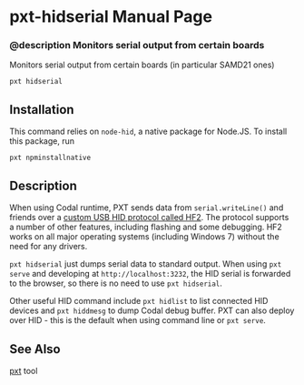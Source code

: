 # pxt-hidserial Manual Page

### @description Monitors serial output from certain boards

Monitors serial output from certain boards (in particular SAMD21 ones)

```
pxt hidserial
```

## Installation

This command relies on ``node-hid``, a native package for Node.JS. To install this package, run

    pxt npminstallnative

## Description

When using Codal runtime, PXT sends data from `serial.writeLine()` and friends
over a [custom USB HID protocol called HF2](https://github.com/Microsoft/uf2/blob/master/hf2.md). 
The protocol supports a number of other features, including flashing and some debugging.
HF2 works on all major operating systems (including Windows 7) without the need 
for any drivers.

`pxt hidserial` just dumps serial data to standard output. When using `pxt serve` and developing
at `http://localhost:3232`, the HID serial is forwarded to the browser, so there is no
need to use `pxt hidserial`.

Other useful HID command include `pxt hidlist` to list connected HID devices
and `pxt hiddmesg` to dump Codal debug buffer. PXT can also deploy over HID - this
is the default when using command line or `pxt serve`.

## See Also

[pxt](/cli) tool

